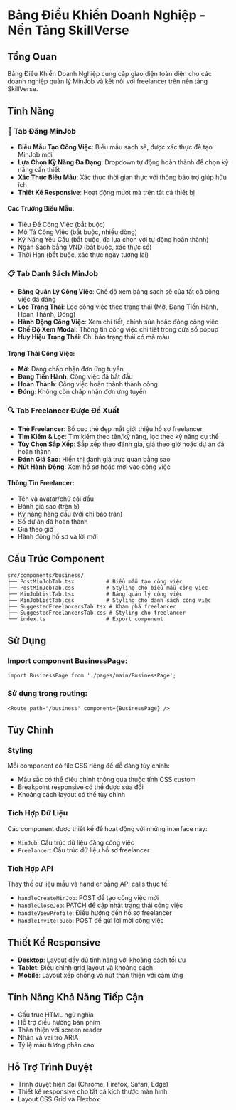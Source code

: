 # Bảng Điều Khiển Doanh Nghiệp - Nền Tảng SkillVerse

## Tổng Quan
Bảng Điều Khiển Doanh Nghiệp cung cấp giao diện toàn diện cho các doanh nghiệp quản lý MinJob và kết nối với freelancer trên nền tảng SkillVerse.

## Tính Năng

### 📝 Tab Đăng MinJob
- **Biểu Mẫu Tạo Công Việc**: Biểu mẫu sạch sẽ, được xác thực để tạo MinJob mới
- **Lựa Chọn Kỹ Năng Đa Dạng**: Dropdown tự động hoàn thành để chọn kỹ năng cần thiết
- **Xác Thực Biểu Mẫu**: Xác thực thời gian thực với thông báo trợ giúp hữu ích
- **Thiết Kế Responsive**: Hoạt động mượt mà trên tất cả thiết bị

#### Các Trường Biểu Mẫu:
- Tiêu Đề Công Việc (bắt buộc)
- Mô Tả Công Việc (bắt buộc, nhiều dòng)
- Kỹ Năng Yêu Cầu (bắt buộc, đa lựa chọn với tự động hoàn thành)
- Ngân Sách bằng VND (bắt buộc, xác thực số)
- Thời Hạn (bắt buộc, xác thực ngày tương lai)

### 📋 Tab Danh Sách MinJob
- **Bảng Quản Lý Công Việc**: Chế độ xem bảng sạch sẽ của tất cả công việc đã đăng
- **Lọc Trạng Thái**: Lọc công việc theo trạng thái (Mở, Đang Tiến Hành, Hoàn Thành, Đóng)
- **Hành Động Công Việc**: Xem chi tiết, chỉnh sửa hoặc đóng công việc
- **Chế Độ Xem Modal**: Thông tin công việc chi tiết trong cửa sổ popup
- **Huy Hiệu Trạng Thái**: Chỉ báo trạng thái có mã màu

#### Trạng Thái Công Việc:
- **Mở**: Đang chấp nhận đơn ứng tuyển
- **Đang Tiến Hành**: Công việc đã bắt đầu
- **Hoàn Thành**: Công việc hoàn thành thành công
- **Đóng**: Không còn chấp nhận đơn ứng tuyển

### 🔍 Tab Freelancer Được Đề Xuất
- **Thẻ Freelancer**: Bố cục thẻ đẹp mắt giới thiệu hồ sơ freelancer
- **Tìm Kiếm & Lọc**: Tìm kiếm theo tên/kỹ năng, lọc theo kỹ năng cụ thể
- **Tùy Chọn Sắp Xếp**: Sắp xếp theo đánh giá, giá theo giờ hoặc dự án đã hoàn thành
- **Đánh Giá Sao**: Hiển thị đánh giá trực quan bằng sao
- **Nút Hành Động**: Xem hồ sơ hoặc mời vào công việc

#### Thông Tin Freelancer:
- Tên và avatar/chữ cái đầu
- Đánh giá sao (trên 5)
- Kỹ năng hàng đầu (với chỉ báo tràn)
- Số dự án đã hoàn thành
- Giá theo giờ
- Hành động hồ sơ và lời mời

## Cấu Trúc Component

```
src/components/business/
├── PostMinJobTab.tsx          # Biểu mẫu tạo công việc
├── PostMinJobTab.css          # Styling cho biểu mẫu công việc
├── MinJobListTab.tsx          # Bảng quản lý công việc
├── MinJobListTab.css          # Styling cho danh sách công việc
├── SuggestedFreelancersTab.tsx # Khám phá freelancer
├── SuggestedFreelancersTab.css # Styling cho freelancer
└── index.ts                   # Export component
```

## Sử Dụng

### Import component BusinessPage:
```tsx
import BusinessPage from './pages/main/BusinessPage';
```

### Sử dụng trong routing:
```tsx
<Route path="/business" component={BusinessPage} />
```

## Tùy Chỉnh

### Styling
Mỗi component có file CSS riêng để dễ dàng tùy chỉnh:
- Màu sắc có thể điều chỉnh thông qua thuộc tính CSS custom
- Breakpoint responsive có thể được sửa đổi
- Khoảng cách layout có thể tùy chỉnh

### Tích Hợp Dữ Liệu
Các component được thiết kế để hoạt động với những interface này:
- `MinJob`: Cấu trúc dữ liệu đăng công việc
- `Freelancer`: Cấu trúc dữ liệu hồ sơ freelancer

### Tích Hợp API
Thay thế dữ liệu mẫu và handler bằng API calls thực tế:
- `handleCreateMinJob`: POST để tạo công việc mới
- `handleCloseJob`: PATCH để cập nhật trạng thái công việc  
- `handleViewProfile`: Điều hướng đến hồ sơ freelancer
- `handleInviteToJob`: POST để gửi lời mời công việc

## Thiết Kế Responsive
- **Desktop**: Layout đầy đủ tính năng với khoảng cách tối ưu
- **Tablet**: Điều chỉnh grid layout và khoảng cách
- **Mobile**: Layout xếp chồng và nút thân thiện với cảm ứng

## Tính Năng Khả Năng Tiếp Cận
- Cấu trúc HTML ngữ nghĩa
- Hỗ trợ điều hướng bàn phím
- Thân thiện với screen reader
- Nhãn và vai trò ARIA
- Tỷ lệ màu tương phản cao

## Hỗ Trợ Trình Duyệt
- Trình duyệt hiện đại (Chrome, Firefox, Safari, Edge)
- Thiết kế responsive cho tất cả kích thước màn hình
- Layout CSS Grid và Flexbox
